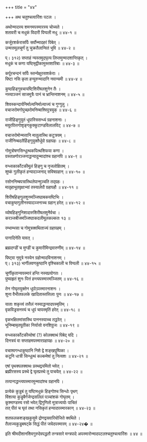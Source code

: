 +++
title = "४४"

+++
अथ चतुश्चत्वारिंशः पटलः ।  

अथोन्मादस्य शमनमपस्मारस्य चोच्यते ।  
शतावरी च मधुकं विदारी पिप्पली मधु ॥ ४४-१ ॥  

कर्जूरशर्करासर्पिः सर्वोन्मादहरं पिबेत् ।  
उन्मत्तमूलचूर्णं तु चुक्रतैलान्वितं भुवि ॥ ४४-२ ॥  

प्। ३१२) सप्ताहं न्यस्तमुद्घृत्य लिप्तमुन्मादशान्तिकृत् ।  
मधूकं च कणा यष्टिमृद्वीकामुस्तशारिबाः ॥ ४४-३ ॥  

कर्पूरचन्दनं सर्पिः स्तन्येक्षुरसशर्कराः ।  
पिष्टा नसि कृता हन्युरुन्मादानि नवान्यमी ॥ ४४-४ ॥  

कुष्ठहिङ्गुवचायष्टिशिरीषलशुनेन तैः ।  
नस्याञ्जनं साजमूत्रैः पानं च भ्रान्तिनाशनम् ॥ ४४-५ ॥  

शिवस्कन्दार्यनिर्माल्यनिर्माल्याज्यं च गुग्गुलु ।  
वचाजरोमगोपुच्छरोमनिम्बाश्विपुत्रयुक् ॥ ४४-६ ॥  

राजीहिङ्गुयुतं धूपास्त्रिसन्ध्यं ग्रहनाशनाः ।  
मयूरपित्तगोशृङ्गकुक्कुटाण्डविलालविट् ॥ ४४-७ ॥  

वचाजरोमोन्मत्तानि मातुलास्थि कटुत्रयम् ।  
राजीनिम्बदलैर्हिङ्गुयुक्तैर्धूपो ग्रहापहः ॥ ४४-८ ॥  

गोमूत्रोषणसिन्धूत्थकपित्थशिफया कणा ।  
ग्रस्ताक्ष्णोरञ्जनाद्धन्यादुन्मादांश्च ग्रहानपि ॥ ४४-९ ॥  

वन्ध्यकार्कोटकीमूलं हिङ्गु च नृजलोक्षितम् ।  
शुष्कं गुलीकृतं हन्यादञ्जनाद् सविषग्रहान् ॥ ४४-१० ॥  

रसोननिम्बपत्रास्थिलेपान्मुञ्चति तद्ग्रहः ।  
मातृहाभूतवृक्षाभ्यां तस्यालेपौ ग्रहापहौ ॥ ४४-११ ॥  

शिरीषहिङ्गुलशुनमञ्जिष्ठाबकयष्टिभिः ।  
वचाकुष्ठगुलीनस्यादञ्जनाच्च ग्रहान् हरेत् ॥ ४४-१२ ॥  

व्योषहिङ्गुनिशादारुशिरीषलशुनैर्वचा ।  
करञ्जबीजमञ्जिष्ठाकदलीमूलकल्कतः १३ ॥  

रम्भाम्भसा च गोमूत्रक्वथिताज्यं ग्रहापहम् ।  

पानादिनेति यावत् ।  

ब्रह्मदण्डीं च मुण्डीं च कुमारीमिन्द्रवारुणीम् ॥ ४४-१४ ॥  

पिष्ट्वा नृमूत्रे नस्येन ग्रहोन्मादविनाशनम् ।  
प्। ३१३) भार्गीलवणकुष्ठानि वृश्चिकाली च पिप्पली ॥ ४४-१५ ॥  

चूर्णीकृतान्यपस्मारं हन्ति नस्यप्रयोगतः ।  
पुष्याहृतं शुनः पित्तं हन्त्यपस्मारमञ्जितम् ॥ ४४-१६ ॥  

तेन गोघृतयुक्तेन धूपोऽपस्मारनाशनः ।  
शुना वैभीतफलके खादितास्तत्तिलाः पुनः ॥ ४४-१७ ॥  

याताः शकृत्त्वं तत्तैलं नस्याद्धन्यादपस्मृतिम् ।  
वृकविड्रसनस्यं च धूपं चापस्मृतिं हरेत् ॥ ४४-१८ ॥  

वृकभक्षितमांसास्थि पाननस्याच्च तद्धरेत् ।  
भूनिम्बामृतपूतीका निर्यासो वनशिग्रुजः ॥ ४४-१९ ॥  

वन्ध्यकार्कोटकीव्योषां (?) कोलक्वाथं पिबेद् यदि ।  
दिनत्रयं वा सप्ताहमपस्मारग्रहापहः ॥ ४४-२० ॥  

वचाश्वगन्धाकुष्ठानि निशे द्वे शङ्खपुष्पिका ।  
कटूनि धात्री सिन्धूत्थं कल्कमेषां तु नित्यशः ॥ ४४-२१ ॥  

एषां पृथक्पलक्वाथः प्रस्थद्वयमितो भवेत् ।  
ब्रह्मीरसस्य प्रस्थे द्वे घृतप्रस्थे तु पाचयेत् ॥ ४४-२२ ॥  

तत्पानाद्धन्त्यपस्मारमुन्मादांश्च ग्रहानपि ।  

प्रत्येकं कुडुबं तु यष्टिमधुकं हिङ्गोश्च सिन्धोः पृथग्  
विंशत्या कुडुबैर्गजेन्द्रसलिलं पञ्चांशकं गोघृतम् ।  
कूश्माण्डस्य रसो भवेत् द्विगुणितो मूत्राज्ययोः पाचितं  
तत् पीतं च घृतं तथा नसिकृतं हन्यादपस्मारकान् ॥ ४४-२३ ॥  

शतफलकशङ्खकुसुमे द्रोणद्वयवारियोजिते क्वथिते ।  
तैलाज्यकुडुबषट्के सिद्धं पीतं जयेदपस्मारम् ॥ ४४-२४� ॥  

इति श्रीमदीशानशिवगुरुदेवपद्धतौ तन्त्रसारे मन्त्रपादे अपस्मारोन्मादपटलश्चतुश्चत्वारिंशः ॥ ४४ ॥  
